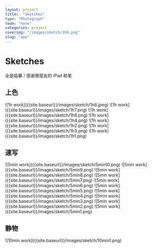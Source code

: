 ```yaml
---
layout: project
title:  "Sketches"
type: "Photograph"
team: "none"
categories: project
coverimg: "/images/sketch/1h6.png"
slug: "app"
---
```


<h1>Sketches</h1>
<p>全是临摹 / 感谢男朋友的 iPad 和笔</p>
<h2>上色</h2>
![1h work]({{site.baseurl}}/images/sketch/1h8.jpeg)
![1h work]({{site.baseurl}}/images/sketch/1h7.png)
![1h work]({{site.baseurl}}/images/sketch/1h6.png)
![1h work]({{site.baseurl}}/images/sketch/1h4.png)
![1h work]({{site.baseurl}}/images/sketch/1h2.png)
![1h work]({{site.baseurl}}/images/sketch/1h3.png)
![1h work]({{site.baseurl}}/images/sketch/1h1.png)
<h2>速写</h2>
![5min work]({{site.baseurl}}/images/sketch/5min10.png)
![5min work]({{site.baseurl}}/images/sketch/5min9.png)
![5min work]({{site.baseurl}}/images/sketch/5min8.png)
![5min work]({{site.baseurl}}/images/sketch/5min7.png)
![5min work]({{site.baseurl}}/images/sketch/5min6.png)
![5min work]({{site.baseurl}}/images/sketch/5min5.png)
![5min work]({{site.baseurl}}/images/sketch/5min4.png)
![5min work]({{site.baseurl}}/images/sketch/5min3.png)
![5min work]({{site.baseurl}}/images/sketch/5min2.png)
![5min work]({{site.baseurl}}/images/sketch/5min1.png)
<h2>静物</h2>
![10min work]({{site.baseurl}}/images/sketch/10min1.png)
